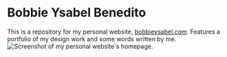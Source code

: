 # Bobbie Ysabel Benedito
This is a repository for my personal website, [bobbieysabel.com](https://www.bobbieysabel.com). Features a portfolio of my design work and some words written by me.
![Screenshot of my personal website's homepage.](screenshot.jpg)
